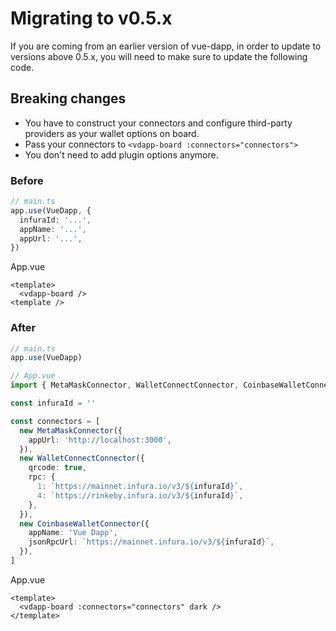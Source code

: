 # Migrating to v0.5.x

If you are coming from an earlier version of vue-dapp, in order to update to versions above 0.5.x, you will need to make sure to update the following code.

## Breaking changes

- You have to construct your connectors and configure third-party providers as your wallet options on board.
- Pass your connectors to `<vdapp-board :connectors="connectors">`
- You don't need to add plugin options anymore.

### Before

```ts
// main.ts
app.use(VueDapp, {
  infuraId: '...',
  appName: '...',
  appUrl: '...',
})
```

App.vue
```vue
<template>
  <vdapp-board />
<template />
```

### After

```ts
// main.ts
app.use(VueDapp)

// App.vue
import { MetaMaskConnector, WalletConnectConnector, CoinbaseWalletConnector } from 'vue-dapp'

const infuraId = ''

const connectors = [
  new MetaMaskConnector({
    appUrl: 'http://localhost:3000',
  }),
  new WalletConnectConnector({
    qrcode: true,
    rpc: {
      1: `https://mainnet.infura.io/v3/${infuraId}`,
      4: `https://rinkeby.infura.io/v3/${infuraId}`,
    },
  }),
  new CoinbaseWalletConnector({
    appName: 'Vue Dapp',
    jsonRpcUrl: `https://mainnet.infura.io/v3/${infuraId}`,
  }),
]
```

App.vue

```vue
<template>
  <vdapp-board :connectors="connectors" dark />
</template>
```